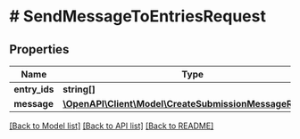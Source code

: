 # # SendMessageToEntriesRequest

## Properties

Name | Type | Description | Notes
------------ | ------------- | ------------- | -------------
**entry_ids** | **string[]** |  |
**message** | [**\OpenAPI\Client\Model\CreateSubmissionMessageRequest**](CreateSubmissionMessageRequest.md) |  |

[[Back to Model list]](../../README.md#models) [[Back to API list]](../../README.md#endpoints) [[Back to README]](../../README.md)
